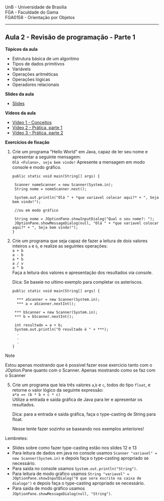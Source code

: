 UnB - Universidade de Brasilia  
FGA - Faculdade do Gama  
FGA0158 - Orientação por Objetos

---

## Aula 2 - Revisão de programação - Parte 1

**Tópicos da aula**
- Estrutura básica de um algoritmo
- Tipos de dados primitivos
- Variáveis
- Operações aritméticas
- Operações lógicas
- Operadores relacionais

**Slides da aula**

* [Slides](https://docs.google.com/presentation/d/1ZhtIBWDGenllvyEzGp7X5Do0KcAWq_a4wBPIZfKuMqs/edit?usp=sharing)

**Vídeos da aula**  
* [Vídeo 1 - Conceitos](https://youtu.be/2hqNMacT1T0)
* [Vídeo 2 - Prática, parte 1 ](https://youtu.be/P9cK67OY3os)
* [Vídeo 3 - Prática, parte 2 ](https://youtu.be/GWNt7BQDChE)


**Exercícios de fixação**

1. Crie um programa "Hello World" em Java, capaz de ler seu nome e apresentar a
   seguinte mensagem:  
   ```Olá <Fulano>, seja bem vindo!``` 
   Apresente a mensagem em modo console e modo gráfico.


      
       public static void main(String[] args) {

        Scanner nomeScanner = new Scanner(System.in);
        String nome = nomeScanner.next();

        System.out.println("Olá " + *que variavel colocar aqui?* + ", Seja bem vindo!");

        //ou em modo gráfico

        String nome = JOptionPane.showInputDialog("Qual o seu nome?: ");
        JOptionPane.showMessageDialog(null, "Olá " + *que variavel colocar aqui?* + ", Seja bem vindo!");
       }
    


3. Crie um programa que seja capaz de fazer a leitura de dois valores inteiros
   ```a``` e ```b```, e realize as seguintes operações:  
   ```a + b```  
   ```a - b```  
   ```a * b```  
   ```a / v```  
   ```a ^ b```  
   Faça a leitura dos valores e apresentação dos resultados via console.
   
   Dica: Se baseie no ultimo exemplo para completar os asteriscos.
 
       public static void main(String[] args) {

         *** aScanner = new Scanner(System.in);
         *** a = aScanner.nextInt();

        *** bScanner = new Scanner(System.in);
        *** b = bScanner.nextInt();

        int resultado = a + b;
        System.out.println("O resultado é " + ***);
         .
         .
         .
       }
>[!NOTE]
>Estou apenas mostrando que é possivel fazer esse exercicio tanto com o JOption.Pane quanto com o Scanner. Apenas mostrando como se faz com o Scanner

5. Crie um programa que leia três valores  ```a```,```b``` e ```c```, todos do
   tipo ```float```, e retorne o valor lógico da seguinte expressão:  
   ``` a*a == (b * b + c * c) ```  
   Utilize a entrada e saída gráfica de Java para ler e apresentar os resultados.

   Dica: para a entrada e saida gráfica, faça o type-casting de String para float.
   
   Nesse tente fazer sozinho se baseando nos exemplos anteriores!
   
Lembretes: 
- Slides sobre como fazer type-casting estão nos slides 12 e 13
- Para leitura de dados em java no console usamos ```Scanner "variavel" = new Scanner(System.in)``` e depois faça o type-casting apropriado se necessário.
- Para saida no console usamos ```System.out.println("String")```.
- Para leitura de modo gráfico usamos ```String "variavel" = JOptionPane.showInputDialog("O que sera escrito na caixa de dialogo")``` e depois faça o type-casting apropriado se necessário.
- Para saida de modo gráfico usamos ```JOptionPane.showMessageDialog(null, "String")```.

